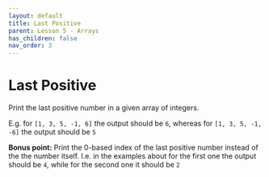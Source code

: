 ```yaml
---
layout: default
title: Last Positive
parent: Lesson 5 - Arrays
has_children: false
nav_order: 3
---
```


# Last Positive

Print the last positive number in a given array of integers. 

E.g. for `[1, 3, 5, -1, 6]` the output should be `6`, whereas for `[1, 3, 5, -1, -6]` the output should be `5`

**Bonus point:** Print the 0-based index of the last positive number instead of the the number itself. I.e. in the examples about for the first one the output should be `4`, while for the second one it should be `2` 